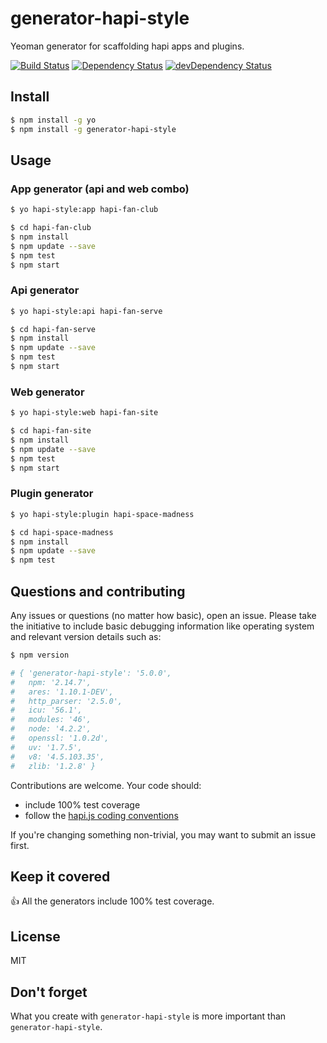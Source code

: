 # generator-hapi-style

Yeoman generator for scaffolding hapi apps and plugins.

[![Build Status](https://travis-ci.org/jedireza/generator-hapi-style.svg?branch=master)](https://travis-ci.org/jedireza/generator-hapi-style)
[![Dependency Status](https://david-dm.org/jedireza/generator-hapi-style.svg?style=flat)](https://david-dm.org/jedireza/generator-hapi-style)
[![devDependency Status](https://david-dm.org/jedireza/generator-hapi-style/dev-status.svg?style=flat)](https://david-dm.org/jedireza/generator-hapi-style#info=devDependencies)


## Install

```bash
$ npm install -g yo
$ npm install -g generator-hapi-style
```


## Usage

### App generator (api and web combo)

```bash
$ yo hapi-style:app hapi-fan-club
```

```bash
$ cd hapi-fan-club
$ npm install
$ npm update --save
$ npm test
$ npm start
```

### Api generator

```bash
$ yo hapi-style:api hapi-fan-serve
```

```bash
$ cd hapi-fan-serve
$ npm install
$ npm update --save
$ npm test
$ npm start
```

### Web generator

```bash
$ yo hapi-style:web hapi-fan-site
```

```bash
$ cd hapi-fan-site
$ npm install
$ npm update --save
$ npm test
$ npm start
```

### Plugin generator

```bash
$ yo hapi-style:plugin hapi-space-madness
```

```bash
$ cd hapi-space-madness
$ npm install
$ npm update --save
$ npm test
```


## Questions and contributing

Any issues or questions (no matter how basic), open an issue. Please take the
initiative to include basic debugging information like operating system
and relevant version details such as:

```bash
$ npm version

# { 'generator-hapi-style': '5.0.0',
#   npm: '2.14.7',
#   ares: '1.10.1-DEV',
#   http_parser: '2.5.0',
#   icu: '56.1',
#   modules: '46',
#   node: '4.2.2',
#   openssl: '1.0.2d',
#   uv: '1.7.5',
#   v8: '4.5.103.35',
#   zlib: '1.2.8' }
```

Contributions are welcome. Your code should:

 - include 100% test coverage
 - follow the [hapi.js coding conventions](http://hapijs.com/styleguide)

If you're changing something non-trivial, you may want to submit an issue
first.


## Keep it covered

:+1: All the generators include 100% test coverage. 


## License

MIT


## Don't forget

What you create with `generator-hapi-style` is more important than `generator-hapi-style`.

